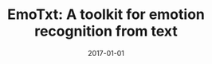 ---
title: "EmoTxt: A toolkit for emotion recognition from text"
collection: publications
category: conferences
permalink: /publication/2017-01-01-EmoTxt-A-toolkit-for-emotion-recognition-from-text
date: 2017-01-01
venue: 'In Proc. of Seventh International Conference on Affective Computing and Intelligent Interaction Workshops and Demos, ACII Workshops 2017, San Antonio, TX, USA, October 23-26, 2017'
paperurl: 'https://doi.org/10.1109/ACIIW.2017.8272591'
citation: ' Fabio Calefato,  Filippo Lanubile,  Nicole Novielli, &quot;EmoTxt: A toolkit for emotion recognition from text.&quot; <i>In Proc. of Seventh International Conference on Affective Computing and Intelligent Interaction Workshops and Demos, ACII Workshops 2017, San Antonio, TX, USA, October 23-26, 2017</i>, 2017.'
doi: https://doi.org/10.1109/ACIIW.2017.8272591
---